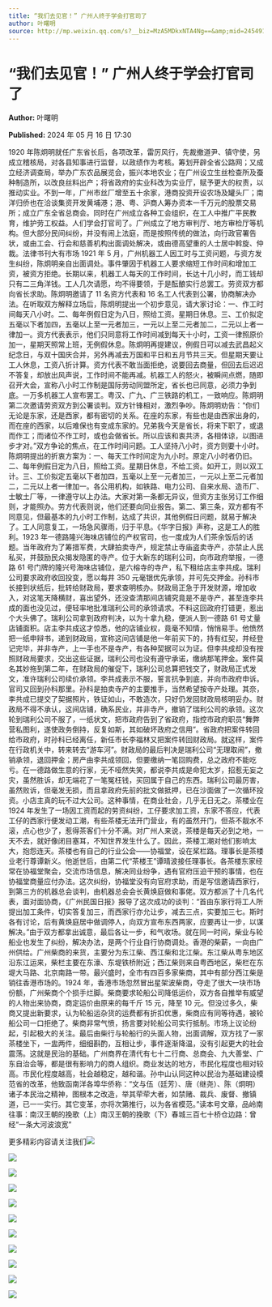 ```yaml
---
title: “我们去见官！” 广州人终于学会打官司了
author: 叶曙明
source: http://mp.weixin.qq.com/s?__biz=MzA5MDkxNTA4Ng==&amp;mid=2454915102&amp;idx=1&amp;sn=20fd02cc419ec4c41b41190d34b2ce50&amp;chksm=87a3c07fb0d44969474f7ecfdf1bf5e87d6af2213706bdc5a770dc20906dc5ad89171bda81e5#rd
---
```


# “我们去见官！” 广州人终于学会打官司了

**Author:** 叶曙明

**Published:** 2024 年 05 月 16 日 17:30

1920 年陈炯明就任广东省长后，各项改革，雷厉风行，先裁撤道尹、镇守使，另成立稽核局，对各县知事进行监督，以政绩作为考核。筹划开辟全省公路网；又成立经济调查局，举办广东农品展览会，振兴本地农业；在广州设立生丝检查所及蚕种制造所，以改良丝料出产；将省政府的实业科改为实业厅，赋予更大的权责，以推动实业。不到一年，广州市丝厂增至五十余家，港商投资开设农场及罐头厂；南洋归侨也在洽谈集资开发黄埔港；港、粤、沪商人筹办资本一千万元的股票交易所；成立广东全省总商会。同时在广州成立各种工会组织，在工人中推广平民教育，维护劳工权益。人们学会打官司了。广州成立了地方审判厅、地方审检厅等机构。但大部分民间纠纷，并没有闹上法庭，而是按照传统的做法，向行政官署告状，或由工会、行会和慈善机构出面调处解决，或由德高望重的人士居中斡旋、仲裁。法律书刊大有市场 1921 年 5 月，广州机器工人因工时与工资问题，与资方发生纠纷，陈炯明亲自出面调处。事件肇因于机器工人要求缩短工作时间和增加工资，被资方拒绝。长期以来，机器工人每天的工作时间，长达十几小时，而工钱却只有二三角洋钱。工人几次请愿，均不得要领，于是酝酿实行总罢工。劳资双方都向省长求助。陈炯明邀请了 11 名资方代表和 16 名工人代表到公署，协商解决办法。在听取双方解释立场后，陈炯明提出一个初步意见，请大家讨论：一、作工时间每天八小时。二、每年例假日定为八日，照给工资。星期日休息。三、工价拟定五毫以下者加四，五毫以上至一元者加三，一元以上至二元者加二，二元以上者一律加一。资方代表表示，他们只同意将工作时间减到每天十小时，工资一律照原价加一，星期天照常上班，无例假休息。陈炯明再提建议，例假日可以减去武昌起义纪念日，与双十国庆合并，另外再减去万国和平日和五月节共三天。但星期天要让工人休息，工资八折计算。资方代表不敢当面拒绝，说要回去商量，但回去后迟迟不答复，却放出风声说，工作时间不能再减。机器工人的怒火，被瞬间点燃，随即召开大会，宣称八小时工作制是国际劳动同盟所定，省长也已同意，必须力争到底。一万多机器工人宣布罢工。粤汉、广九、广三铁路的机工，一致响应。陈炯明第二次邀请劳资双方到公署谈判。双方针锋相对，激烈争吵。陈炯明劝告：“你们无论是东家，还是西家，都有密切的关系。在座的东家，有些也是由西家出身的，而在座的西家，以后难保也有变成东家的。兄弟我今天是省长，将来下职了，或退而作工；而诸位不作工时，或也会做省长。所以应该和衷共济，各相体谅，以图进步才对。”双方争论的焦点，在工作时间问题。工人坚持八小时，资方则要十小时。陈炯明提出的折衷方案为：一、每天工作时间定为九小时。原定八小时者仍旧。二、每年例假日定为八日，照给工资。星期日休息，不给工资。如开工，则以双工计。三、工价拟定五毫以下者加四，五毫以上至一元者加三，一元以上至二元者加二，二元以上者一律加一。各公用机构，如铁路、电力公司、自来水局、造币厂、士敏土厂等，一律遵守以上办法。大家对第一条都无异议，但资方主张另订工作细则，才能照办。劳方代表则说，他们还要向同业报告。第二、第三条，双方都有不同意见，但最基本的九小时工作制，达成了共识，其他例假日问题，就易于解决了。工人同意复工，一场急风骤雨，归于平息。《华字日报》声称，这是工人的胜利。1923 年一德路隆兴海味店铺位的产权官司，也一度成为人们茶余饭后的话题。当年政府为了筹措军费，大肆拍卖寺产，规定禁止寺庙盗卖寺产，亦禁止人民私买，并鼓励民众揭发隐匿的寺产。位于大新东的瑞利公司，向市政府举报，一德路 61 号门牌的隆兴号海味店铺位，是六榕寺的寺产，私下租给店主李共成。瑞利公司要求政府收回投变，愿以每井 350 元毫银优先承领，并可先交押金。孙科市长接到状纸后，批转给财政局，要求查明核办。财政局正急于开发财源，增加收入，对这笔天降横财，喜出望外，还没查清那间店铺究竟是不是寺产，甚至连李共成的面也没见过，便轻率地批准瑞利公司的承领请求。不料这回政府打错更，惹出个大头佛了。瑞利公司拿到政府判决，以为十拿九稳，便派人到一德路 61 号丈量店铺面积。店主李共成这才惊悉，他的店铺业权，竟毫不知情，悄悄易手。他愤然把一纸申辩书，递到财政局，宣称这间店铺是他一年前买下的，持有红契，并经登记完毕，并非寺产，上一手也不是寺产，有各种契据可以为证。但李共成却没有按照财政局要求，交出这些证据，瑞利公司也没有遵守承诺，缴纳那笔押金。案件莫名其妙拖到第二年，在财政局的催促下，瑞利公司总算把钱交了，财政局正式发文，准许瑞利公司续价承领。李共成表示不服，誓言抗争到底，并向市政府申诉。官司又回到孙科那里。孙科是拍卖寺产的主要推手，当然希望按寺产处理。其奈，李共成已提交了契据照片，铁证如山，不敢造次，只好仍发回财政局核明妥办。财政局不得不承认，这间店铺，确系民业，并非寺产，撤销了瑞利公司的承领。这次轮到瑞利公司不服了，一纸状文，把市政府告到了省政府，指控市政府职员“舞弊营私图利，遂使政务倒持，反复如斯，其如破坏政府之信用”。省政府把案件转回给市政府，时孙科已经离任，新任市长李福林又把案件转回财政局。就这样，案件在行政机关中，转来转去“游车河”。财政局的最后判决是瑞利公司“无理取闹”，撤销承领，退回押金；房产由李共成领回，但要缴纳一笔回购费，总之政府不能吃亏。在一德路做生意的行家，无不哑然失笑，都说李共成是命犯太岁，招惹无妄之灾，虽然胜诉，却无端花了一笔冤枉钱，买回属于自己的东西。瑞利公司最厉害，虽然败诉，但毫发无损，而且拿政府先前的批文做抵押，已在沙面做了一次循环投资。小店主真的玩不过大公司。这种事情，在商业社会，几乎无日无之。茶楼业在 1924 年发生了一场因工资而起的劳资纠纷，工仔要求加工资，东家不答应，代表工仔的西家行便发动工潮，有些茶楼无法开门营业，有的虽然开门，但茶不靓水不滚，点心也少了，惹得茶客们十分不满。对广州人来说，茶楼是每天必到之地，一天不去，就好像闭目塞耳，不知世界发生什么了。因此，茶楼工潮对他们影响太大，抱怨连天。茶楼也有自己的行业公会——协福堂，设在桨栏路。理事长是茶楼业老行尊谭新义。他逝世后，由第二代“茶楼王”谭晴波接任理事长。各茶楼东家经常在协福堂聚会，交流市场信息，解决同业纷争，遇有官府压迫干预的事情，也在协福堂商量应付办法。这次纠纷，协福堂没有向官府求助，而是写信邀请西家行，到第三方的机器总会谈判，由机器总会会长黄焕庭做和事佬。双方都派了十几名代表，面对面协商，《广州民国日报》报导了这次成功的谈判：“首由东家行将工人所提出加工条件，切实答复加三，而西家行亦允让步，减去三点，实要加三七。斯时各有讨论，后有黄焕庭居中做调停人，向双方宣布东西两家，应要再让一步，以谋解决。”由于双方都拿出诚意，最后各让一步，和气收场。就在同一时间，柴业与轮船业也发生了纠纷，解决办法，是两个行业自行协商调处。香港的柴薪，一向由广州供给。广州柴商的来货，主要分为东江柴、西江柴和北江柴。东江柴从粤东地区沿东江运来，柴栏主要在东濠、东堤铁桥附近；西江柴则来自粤西地区，柴栏在东堤大马路、北京南路一带。最兴盛时，全市有四百多家柴商，其中有部分西江柴是销往香港市场的。1924 年，香港市场忽然冒出星架波柴商，夺走了很大一块市场份额，广州柴商个个损手烂脚。柴商要求轮船公司降低运价，双方各自推举有威望的人物出来协商，商定运价由原来的每千斤 15 元，降至 10 元。但没过多久，柴商又提出新要求，认为轮船运杂货的运费都有折扣优惠，柴商应有同等待遇，被轮船公司一口拒绝了。柴商非常气愤，扬言要对轮船公司实行抵制。市场上议论纷起，引起极大的关注。最后由柴行与轮船行的头面人物，出面调解，双方找了一家茶楼坐下，一盅两件，细细斟酌，互相让步，事件逐渐降温，没有引起更大的社会震荡。这就是民治的基础。广州商界在清代有七十二行商、总商会、九大善堂、广东自治会等，都是很有影响力的商人组织。商业发达的地方，市民化程度也相对较高。市民化程度越高，社会越稳定，越和谐。孙中山认同这种以民治为基础建设模范省的改革，他致函南洋各埠华侨称：“文与伍（廷芳）、唐（继尧）、陈（炯明）诸子本民治之精神，图根本之改造，举其荦荦大者，如禁赌、裁兵、废督、撤镇道，已一一实行。其它变革，亦将次第推行，以为各省模范。”读本号文章，品岭南往事：南汉王朝的挽歌（上）南汉王朝的挽歌（下）春城三百七十桥仓边路：曾经“一条大河波浪宽”

更多精彩内容请关注我们![](https://mmbiz.qpic.cn/mmbiz_png/bL2iaicTYdZn4Rwt8DwCyyuE0QM2xVibnLntncyap0UadsslT7yWzq47mfRCibwvPXXmgWibA3lLV1sXukcqjTYjYZQ/640?wx_fmt=png&from=appmsg)

![](https://mmbiz.qpic.cn/mmbiz_jpg/PJWG74pLsMbuZDdHkwEichYOdCnibibpaia7Xf0cXfN07vxVPLhBXMx7IL77SmEymC0GypV05wGngKIx7uXNRJyibxA/640?from=appmsg)

![](https://mmbiz.qpic.cn/mmbiz_gif/Ljib4So7yuWiaNFMh4BNgbS4oT9ovFWbUyn9RnnIHkPJvrQibsYfz9GdcibZ1EjIaf6QBhKm4WGibtAQhib2bKEhkP3w/640?wx_fmt=gif&from=appmsg)

![](https://mmbiz.qpic.cn/mmbiz_jpg/PJWG74pLsMbuZDdHkwEichYOdCnibibpaia74sgl8ibCG2PpLMEqKf5u0ZORVKzzJVN9xIMTU3jqhJp3meKlcYlx1qg/640?from=appmsg)

![](https://mmbiz.qpic.cn/mmbiz_jpg/PJWG74pLsMbuZDdHkwEichYOdCnibibpaia7dA19xTNhJCG4XRpBprYNHDMa3pUsOnjpVn5eODCmaxb5jOJbPg8gMA/640?from=appmsg)

![](https://mmbiz.qpic.cn/mmbiz_jpg/PJWG74pLsMbuZDdHkwEichYOdCnibibpaia7icbLaqR56oGTr9QjWHp2OKjynvKLx9uLlicJ7myZ5ouKHcDsb0CcVYyg/640?wx_fmt=jpeg)

![](https://mmbiz.qpic.cn/mmbiz_png/bL2iaicTYdZn7xzxia26YkFQXxhBhs4AiaibpFxjLg25s3xXepFiclPBeEQSxshcdGlO3icTPUsFjfxXLXCtQVa7Mxl8A/640?wx_fmt=png&from=appmsg)

![](https://mmbiz.qpic.cn/mmbiz_gif/PJWG74pLsMYf2b50xFTbTsibmjv5gNVOxZegUj8mrKtpuzCpBAYnQw9duHfIcNnUzicicnGUSv4EWPSTRAPvV9g3w/640?wx_fmt=gif&tp=webp&wxfrom=5&wx_lazy=1)

![](https://mmbiz.qpic.cn/mmbiz_jpg/PJWG74pLsMbqflial562VLUUOJ4iaKlV9Xd3IPnm4rica24Eajnon2gOkHHKnaDbHgYV3POg4IwqTFicdq2ATrz3aQ/640?wx_fmt=other&tp=webp&wxfrom=5&wx_lazy=1&wx_co=1)

![](https://mmbiz.qpic.cn/mmbiz_gif/Ljib4So7yuWiaq01qHSarc5Isl7mGnK2qPuTjzE7jFfTnptCAfwp0f71vMb1icrn0KvKM2cpVicsqmh9qet7Aicp6Dg/640?wx_fmt=gif&tp=webp&wxfrom=5&wx_lazy=1)

![](https://mmbiz.qpic.cn/mmbiz_jpg/PJWG74pLsMZWR6g2xlrPzkEglOovKckIwjgCZ3WhVwvIUlnAUbISaRToTRXKs5icowHwuD7YuJdngrfI1JcibiaAw/640?wx_fmt=other&tp=webp&wxfrom=5&wx_lazy=1&wx_co=1)
